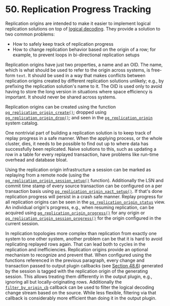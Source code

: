 # 50. Replication Progress Tracking

Replication origins are intended to make it easier to implement logical replication solutions on top of [logical decoding](https://www.postgresql.org/docs/13/logicaldecoding.html). They provide a solution to two common problems:

* How to safely keep track of replication progress
* How to change replication behavior based on the origin of a row; for example, to prevent loops in bi-directional replication setups

Replication origins have just two properties, a name and an OID. The name, which is what should be used to refer to the origin across systems, is free-form `text`. It should be used in a way that makes conflicts between replication origins created by different replication solutions unlikely; e.g., by prefixing the replication solution's name to it. The OID is used only to avoid having to store the long version in situations where space efficiency is important. It should never be shared across systems.

Replication origins can be created using the function [`pg_replication_origin_create()`](https://www.postgresql.org/docs/13/functions-admin.html#PG-REPLICATION-ORIGIN-CREATE); dropped using [`pg_replication_origin_drop()`](https://www.postgresql.org/docs/13/functions-admin.html#PG-REPLICATION-ORIGIN-DROP); and seen in the [`pg_replication_origin`](https://www.postgresql.org/docs/13/catalog-pg-replication-origin.html) system catalog.

One nontrivial part of building a replication solution is to keep track of replay progress in a safe manner. When the applying process, or the whole cluster, dies, it needs to be possible to find out up to where data has successfully been replicated. Naive solutions to this, such as updating a row in a table for every replayed transaction, have problems like run-time overhead and database bloat.

Using the replication origin infrastructure a session can be marked as replaying from a remote node (using the [`pg_replication_origin_session_setup()`](https://www.postgresql.org/docs/13/functions-admin.html#PG-REPLICATION-ORIGIN-SESSION-SETUP) function). Additionally the LSN and commit time stamp of every source transaction can be configured on a per transaction basis using [`pg_replication_origin_xact_setup()`](https://www.postgresql.org/docs/13/functions-admin.html#PG-REPLICATION-ORIGIN-XACT-SETUP). If that's done replication progress will persist in a crash safe manner. Replay progress for all replication origins can be seen in the [`pg_replication_origin_status`](https://www.postgresql.org/docs/13/view-pg-replication-origin-status.html) view. An individual origin's progress, e.g., when resuming replication, can be acquired using [`pg_replication_origin_progress()`](https://www.postgresql.org/docs/13/functions-admin.html#PG-REPLICATION-ORIGIN-PROGRESS) for any origin or [`pg_replication_origin_session_progress()`](https://www.postgresql.org/docs/13/functions-admin.html#PG-REPLICATION-ORIGIN-SESSION-PROGRESS) for the origin configured in the current session.

In replication topologies more complex than replication from exactly one system to one other system, another problem can be that it is hard to avoid replicating replayed rows again. That can lead both to cycles in the replication and inefficiencies. Replication origins provide an optional mechanism to recognize and prevent that. When configured using the functions referenced in the previous paragraph, every change and transaction passed to output plugin callbacks (see [Section 48.6](https://www.postgresql.org/docs/13/logicaldecoding-output-plugin.html)) generated by the session is tagged with the replication origin of the generating session. This allows treating them differently in the output plugin, e.g., ignoring all but locally-originating rows. Additionally the [`filter_by_origin_cb`](https://www.postgresql.org/docs/13/logicaldecoding-output-plugin.html#LOGICALDECODING-OUTPUT-PLUGIN-FILTER-ORIGIN) callback can be used to filter the logical decoding change stream based on the source. While less flexible, filtering via that callback is considerably more efficient than doing it in the output plugin.
